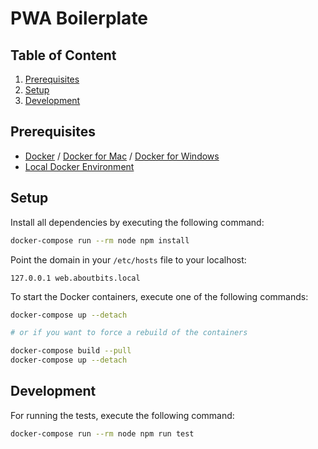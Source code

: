 # PWA Boilerplate

## Table of Content

1. [Prerequisites](#prerequisites)
2. [Setup](#setup)
3. [Development](#development)

## Prerequisites

- [Docker](https://www.docker.com) / [Docker for Mac](https://docs.docker.com/docker-for-mac/) / [Docker for Windows](https://docs.docker.com/docker-for-windows/)
- [Local Docker Environment](https://github.com/aboutbits/local-environment)

## Setup

Install all dependencies by executing the following command:

```bash
docker-compose run --rm node npm install
```

Point the domain in your `/etc/hosts` file to your localhost:

```
127.0.0.1 web.aboutbits.local
```

To start the Docker containers, execute one of the following commands:

```bash
docker-compose up --detach

# or if you want to force a rebuild of the containers

docker-compose build --pull
docker-compose up --detach
```

## Development

For running the tests, execute the following command:

```bash
docker-compose run --rm node npm run test
```
